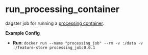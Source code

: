 # run_processing_container

dagster job for running a [processing container](https://github.com/bhundt/processing_container_template).

**Example Config**





- **Run**: `docker run --name "processing_job" --rm -v :/data -v :/feature-store processing_job:0.0.1`